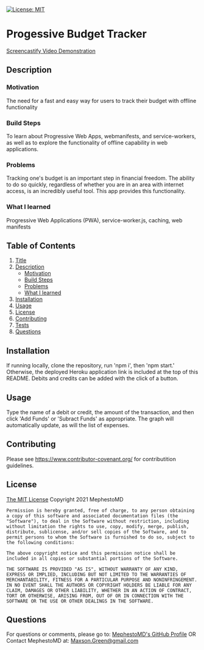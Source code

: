 [![License: MIT](https://img.shields.io/badge/License-MIT-yellow.svg)](https://opensource.org/licenses/MIT)

# <a name = "Title">Progessive Budget Tracker</a>

<a href = "https://drive.google.com/file/d/1HdfRzSnl2AniHa7n9MdE-p3G4hOXBn0r/view"> Screencastify Video Demonstration </a>

## <a name = "Description">Description</a>

### <a name = "subMotivation">Motivation</a>

The need for a fast and easy way for users to track their budget with offline functionality

### <a name = "subBuild">Build Steps</a>

To learn about Progressive Web Apps, webmanifests, and service-workers, as well as to explore the functionality of offline capability in web applications.

### <a name = subProblems>Problems</a>

Tracking one's budget is an important step in financial freedom. The ability to do so quickly, regardless of whether you are in an area with internet access, is an incredibly useful tool. This app provides this functionality.

### <a name = "subLearned">What I learned</a>

Progressive Web Applications (PWA), service-worker.js, caching, web manifests

## Table of Contents

1. [Title](#Title)
2. [Description](#Description)
   - [Motivation](#subMotivation)
   - [Build Steps](#subBuild)
   - [Problems](#subProblems)
   - [What I learned](#subLearned)
3. [Installation](#Installation)
4. [Usage](#Usage)
5. [License](#License)
6. [Contributing](#Contributing)
7. [Tests](#Tests)
8. [Questions](#Questions)

## <a name = "Installation">Installation</a>

If running locally, clone the repository, run 'npm i', then 'npm start.' Otherwise, the deployed Heroku application link is included at the top of this README. Debits and credits can be added with the click of a button.

## <a name = "Usage">Usage</a>

Type the name of a debit or credit, the amount of the transaction, and then click 'Add Funds' or 'Subract Funds' as appropriate. The graph will automatically update, as will the list of expenses.

## <a name = "Contributing">Contributing</a>

Please see https://www.contributor-covenant.org/ for contributition guidelines.

## <a name = "License">License</a>

<a href = "https://opensource.org/licenses/MIT">The MIT License</a>
Copyright 2021 MephestoMD

    Permission is hereby granted, free of charge, to any person obtaining a copy of this software and associated documentation files (the "Software"), to deal in the Software without restriction, including without limitation the rights to use, copy, modify, merge, publish, distribute, sublicense, and/or sell copies of the Software, and to permit persons to whom the Software is furnished to do so, subject to the following conditions:

    The above copyright notice and this permission notice shall be included in all copies or substantial portions of the Software.

    THE SOFTWARE IS PROVIDED "AS IS", WITHOUT WARRANTY OF ANY KIND, EXPRESS OR IMPLIED, INCLUDING BUT NOT LIMITED TO THE WARRANTIES OF MERCHANTABILITY, FITNESS FOR A PARTICULAR PURPOSE AND NONINFRINGEMENT. IN NO EVENT SHALL THE AUTHORS OR COPYRIGHT HOLDERS BE LIABLE FOR ANY CLAIM, DAMAGES OR OTHER LIABILITY, WHETHER IN AN ACTION OF CONTRACT, TORT OR OTHERWISE, ARISING FROM, OUT OF OR IN CONNECTION WITH THE SOFTWARE OR THE USE OR OTHER DEALINGS IN THE SOFTWARE.

## <a name = "Questions">Questions</a>

For questions or comments, please go to:
<a href = "https://github.com/MephestoMD">MephestoMD's GitHub Profile</a>
OR
Contact MephestoMD at:
[Maxson.Green@gmail.com](mailto:Maxson.Green@gmail.com)
